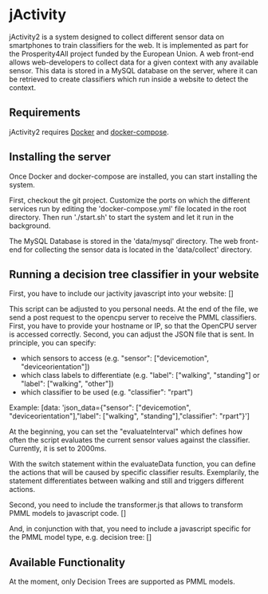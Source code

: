 # jActivity

jActivity2 is a system designed to collect different sensor data on smartphones to train classifiers for the web. It is implemented as part for the Prosperity4All project funded by the European Union.
A web front-end allows web-developers to collect data for a given context with any available sensor. This data is stored in a MySQL database on the server, where it can be retrieved to create classifiers which run inside a website to detect the context.


## Requirements

jActivity2 requires [Docker](https://www.docker.com/) and [docker-compose](https://docs.docker.com/compose/).


## Installing the server

Once Docker and docker-compose are installed, you can start installing the system.

First, checkout the git project.
Customize the ports on which the different services run by editing the 'docker-compose.yml' file located in the root directory.
Then run './start.sh' to start the system and let it run in the background.

The MySQL Database is stored in the 'data/mysql' directory.
The web front-end for collecting the sensor data is located in the 'data/collect' directory.


## Running a decision tree classifier in your website

First, you have to include our jactivity javascript into your website:
[<script src="js/jactivity.js"></script>]

This script can be adjusted to you personal needs.
At the end of the file, we send a post request to the opencpu server to receive the PMML classifiers.
First, you have to provide your hostname or IP, so that the OpenCPU server is accessed correctly.
Second, you can adjust the JSON file that is sent. In principle, you can specify:
* which sensors to access (e.g. "sensor": ["devicemotion", "deviceorientation"])
* which class labels to differentiate (e.g. "label": ["walking", "standing"] or "label": ["walking", "other"])
* which classifier to be used (e.g. "classifier": "rpart")

Example:
[data: 'json_data={"sensor": ["devicemotion", "deviceorientation"],"label": ["walking", "standing"],"classifier": "rpart"}']

At the beginning, you can set the "evaluateInterval" which defines how often the script evaluates the current sensor values against the classifier.
Currently, it is set to 2000ms.

With the switch statement within the evaluateData function, you can define the actions that will be caused by specific classifier results.
Exemplarily, the statement differentiates between walking and still and triggers different actions.

Second, you need to include the transformer.js that allows to transform PMML models to javascript code.
[<script src="../pmml2js/js/transformer.js"></script>]

And, in conjunction with that, you need to include a javascript specific for the PMML model type, e.g. decision tree:
[<script src="../pmml2js/js/decisiontree_engine.js"></script>]


## Available Functionality

At the moment, only Decision Trees are supported as PMML models.
